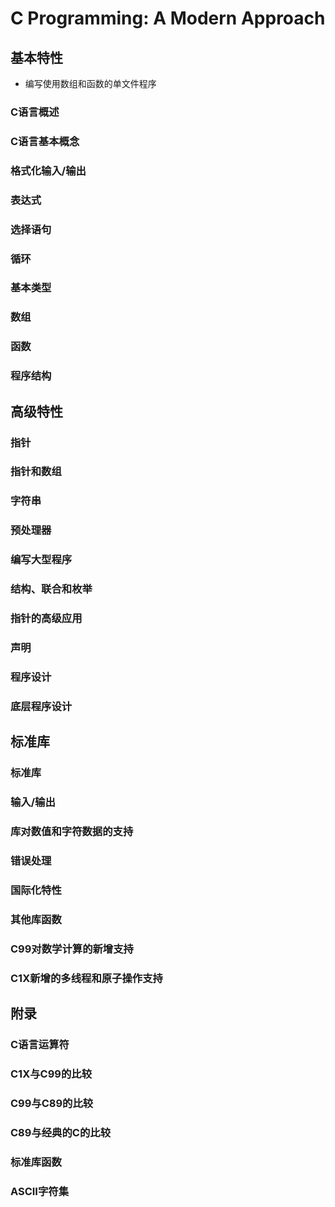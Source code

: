 # C Programming: A Modern Approach

## 基本特性

- 编写使用数组和函数的单文件程序

### C语言概述

### C语言基本概念

### 格式化输入/输出

### 表达式

### 选择语句

### 循环

### 基本类型

### 数组

### 函数

### 程序结构

## 高级特性

### 指针

### 指针和数组

### 字符串

### 预处理器

### 编写大型程序

### 结构、联合和枚举

### 指针的高级应用

### 声明

### 程序设计

### 底层程序设计

## 标准库

### 标准库

### 输入/输出

### 库对数值和字符数据的支持

### 错误处理

### 国际化特性

### 其他库函数

### C99对数学计算的新增支持

### C1X新增的多线程和原子操作支持

## 附录

### C语言运算符

### C1X与C99的比较

### C99与C89的比较

### C89与经典的C的比较

### 标准库函数

### ASCII字符集





